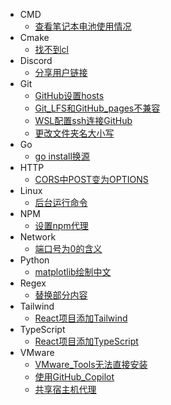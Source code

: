   - CMD
    - [查看笔记本电池使用情况](/CMD/查看笔记本电池使用情况.md)
  - Cmake
    - [找不到cl](/Cmake/找不到cl.md)
  - Discord
    - [分享用户链接](/Discord/分享用户链接.md)
  - Git
    - [GitHub设置hosts](/Git/GitHub设置hosts.md)
    - [Git_LFS和GitHub_pages不兼容](/Git/Git_LFS和GitHub_pages不兼容.md)
    - [WSL配置ssh连接GitHub](/Git/WSL配置ssh连接GitHub.md)
    - [更改文件夹名大小写](/Git/更改文件夹名大小写.md)
  - Go
    - [go install换源](/Go/go%20install换源.md)
  - HTTP
    - [CORS中POST变为OPTIONS](/HTTP/CORS中POST变为OPTIONS.md)
  - Linux
    - [后台运行命令](/Linux/后台运行命令.md)
  - NPM
    - [设置npm代理](/NPM/设置npm代理.md)
  - Network
    - [端口号为0的含义](/Network/端口号为0的含义.md)
  - Python
    - [matplotlib绘制中文](/Python/matplotlib绘制中文.md)
  - Regex
    - [替换部分内容](/Regex/替换部分内容.md)
  - Tailwind
    - [React项目添加Tailwind](/Tailwind/React项目添加Tailwind.md)
  - TypeScript
    - [React项目添加TypeScript](/TypeScript/React项目添加TypeScript.md)
  - VMware
    - [VMware_Tools无法直接安装](/VMware/VMware_Tools无法直接安装.md)
    - [使用GitHub_Copilot](/VMware/使用GitHub_Copilot.md)
    - [共享宿主机代理](/VMware/共享宿主机代理.md)